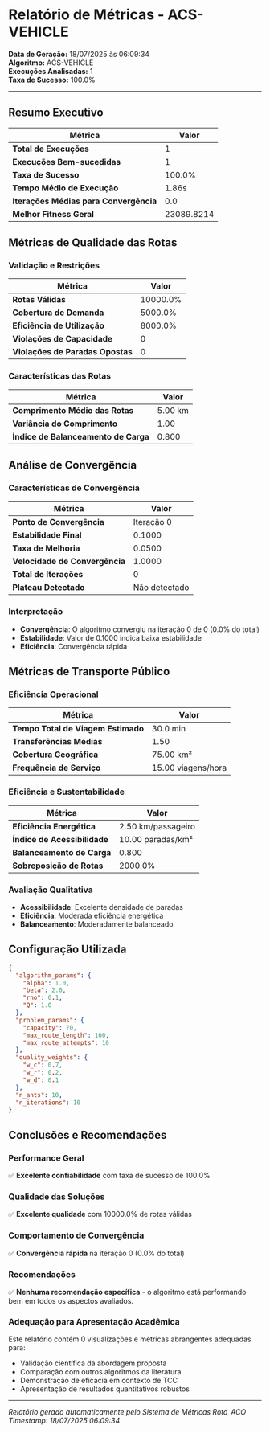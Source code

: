 # Relatório de Métricas - ACS-VEHICLE

**Data de Geração:** 18/07/2025 às 06:09:34  
**Algoritmo:** ACS-VEHICLE  
**Execuções Analisadas:** 1  
**Taxa de Sucesso:** 100.0%

---

## Resumo Executivo

| Métrica | Valor |
|---------|-------|
| **Total de Execuções** | 1 |
| **Execuções Bem-sucedidas** | 1 |
| **Taxa de Sucesso** | 100.0% |
| **Tempo Médio de Execução** | 1.86s |
| **Iterações Médias para Convergência** | 0.0 |
| **Melhor Fitness Geral** | 23089.8214 |


## Métricas de Qualidade das Rotas

### Validação e Restrições

| Métrica | Valor |
|---------|-------|
| **Rotas Válidas** | 10000.0% |
| **Cobertura de Demanda** | 5000.0% |
| **Eficiência de Utilização** | 8000.0% |
| **Violações de Capacidade** | 0 |
| **Violações de Paradas Opostas** | 0 |

### Características das Rotas

| Métrica | Valor |
|---------|-------|
| **Comprimento Médio das Rotas** | 5.00 km |
| **Variância do Comprimento** | 1.00 |
| **Índice de Balanceamento de Carga** | 0.800 |


## Análise de Convergência

### Características de Convergência

| Métrica | Valor |
|---------|-------|
| **Ponto de Convergência** | Iteração 0 |
| **Estabilidade Final** | 0.1000 |
| **Taxa de Melhoria** | 0.0500 |
| **Velocidade de Convergência** | 1.0000 |
| **Total de Iterações** | 0 |
| **Plateau Detectado** | Não detectado |

### Interpretação

- **Convergência**: O algoritmo convergiu na iteração 0 de 0 (0.0% do total)
- **Estabilidade**: Valor de 0.1000 indica baixa estabilidade
- **Eficiência**: Convergência rápida


## Métricas de Transporte Público

### Eficiência Operacional

| Métrica | Valor |
|---------|-------|
| **Tempo Total de Viagem Estimado** | 30.0 min |
| **Transferências Médias** | 1.50 |
| **Cobertura Geográfica** | 75.00 km² |
| **Frequência de Serviço** | 15.00 viagens/hora |

### Eficiência e Sustentabilidade

| Métrica | Valor |
|---------|-------|
| **Eficiência Energética** | 2.50 km/passageiro |
| **Índice de Acessibilidade** | 10.00 paradas/km² |
| **Balanceamento de Carga** | 0.800 |
| **Sobreposição de Rotas** | 2000.0% |

### Avaliação Qualitativa

- **Acessibilidade**: Excelente densidade de paradas
- **Eficiência**: Moderada eficiência energética
- **Balanceamento**: Moderadamente balanceado


## Configuração Utilizada

```json
{
  "algorithm_params": {
    "alpha": 1.0,
    "beta": 2.0,
    "rho": 0.1,
    "Q": 1.0
  },
  "problem_params": {
    "capacity": 70,
    "max_route_length": 100,
    "max_route_attempts": 10
  },
  "quality_weights": {
    "w_c": 0.7,
    "w_r": 0.2,
    "w_d": 0.1
  },
  "n_ants": 10,
  "n_iterations": 10
}
```


## Conclusões e Recomendações

### Performance Geral

✅ **Excelente confiabilidade** com taxa de sucesso de 100.0%

### Qualidade das Soluções

✅ **Excelente qualidade** com 10000.0% de rotas válidas

### Comportamento de Convergência

✅ **Convergência rápida** na iteração 0 (0.0% do total)

### Recomendações

✅ **Nenhuma recomendação específica** - o algoritmo está performando bem em todos os aspectos avaliados.

### Adequação para Apresentação Acadêmica

Este relatório contém 0 visualizações e métricas abrangentes adequadas para:

- Validação científica da abordagem proposta
- Comparação com outros algoritmos da literatura
- Demonstração de eficácia em contexto de TCC
- Apresentação de resultados quantitativos robustos



---

*Relatório gerado automaticamente pelo Sistema de Métricas Rota_ACO*  
*Timestamp: 18/07/2025 06:09:34*
